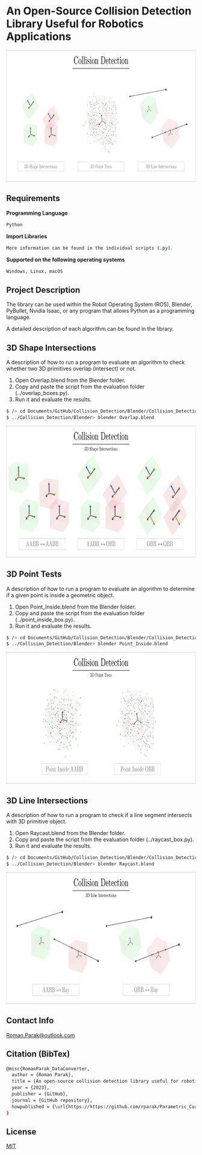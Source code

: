 # An Open-Source Collision Detection Library Useful for Robotics Applications

<p align="center">
<img src=https://github.com/rparak/Collision_Detection/blob/main/images/Collision_Detection_Background.png width="800" height="350">
</p>

## Requirements

**Programming Language**

```bash
Python
```

**Import Libraries**
```bash
More information can be found in the individual scripts (.py).
```

**Supported on the following operating systems**
```bash
Windows, Linux, macOS
```

## Project Description
The library can be used within the Robot Operating System (ROS), Blender, PyBullet, Nvidia Isaac, or any program that allows Python as a programming language.

A detailed description of each algorithm can be found in the library.
## 3D Shape Intersections

A description of how to run a program to evaluate an algorithm to check whether two 3D primitives overlap (intersect) or not.
1. Open Overlap.blend from the Blender folder.
2. Copy and paste the script from the evaluation folder (../overlap_boxes.py).
3. Run it and evaluate the results.
   
```bash
$ /> cd Documents/GitHub/Collision_Detection/Blender/Collision_Detection
$ ../Collision_Detection/Blender> blender Overlap.blend
```

<p align="center">
<img src=https://github.com/rparak/Collision_Detection/blob/main/images/3D_Shape_Intersections.png width="800" height="350">
</p>

## 3D Point Tests

A description of how to run a program to evaluate an algorithm to determine if a given point is inside a geometric object.
1. Open Point_Inside.blend from the Blender folder.
2. Copy and paste the script from the evaluation folder (../point_inside_box.py).
3. Run it and evaluate the results.
   
```bash
$ /> cd Documents/GitHub/Collision_Detection/Blender/Collision_Detection
$ ../Collision_Detection/Blender> blender Point_Inside.blend
```

<p align="center">
<img src=https://github.com/rparak/Collision_Detection/blob/main/images/3D_Point_Tests.png width="800" height="350">
</p>

## 3D Line Intersections

A description of how to run a program to check if a line segment intersects with 3D primitive object.
1. Open Raycast.blend from the Blender folder.
2. Copy and paste the script from the evaluation folder (../raycast_box.py).
3. Run it and evaluate the results.
   
```bash
$ /> cd Documents/GitHub/Collision_Detection/Blender/Collision_Detection
$ ../Collision_Detection/Blender> blender Raycast.blend
```

<p align="center">
<img src=https://github.com/rparak/Collision_Detection/blob/main/images/3D_Line_Intersections.png width="800" height="350">
</p>

## Contact Info
Roman.Parak@outlook.com

## Citation (BibTex)
```bash
@misc{RomanParak_DataConverter,
  author = {Roman Parak},
  title = {An open-source collision detection library useful for robotics applications},
  year = {2023},
  publisher = {GitHub},
  journal = {GitHub repository},
  howpublished = {\url{https://https://github.com/rparak/Parametric_Curves}}
}
```

## License
[MIT](https://choosealicense.com/licenses/mit/)
